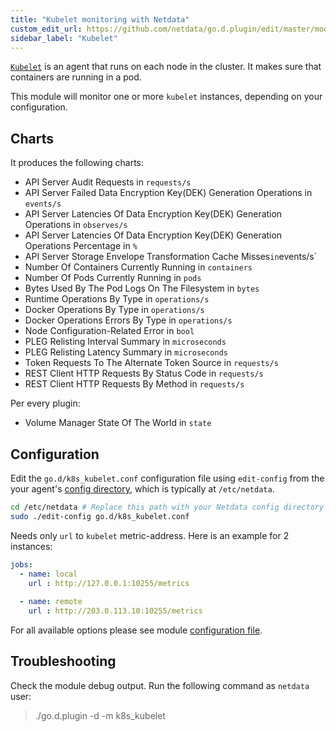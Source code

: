 ```yaml
---
title: "Kubelet monitoring with Netdata"
custom_edit_url: https://github.com/netdata/go.d.plugin/edit/master/modules/k8s_kubelet/README.md
sidebar_label: "Kubelet"
---
```




[`Kubelet`](https://kubernetes.io/docs/concepts/overview/components/#kubelet) is an agent that runs on each node in the cluster. It makes sure that containers are running in a pod.

This module will monitor one or more `kubelet` instances, depending on your configuration.

## Charts

It produces the following charts:

-   API Server Audit Requests in `requests/s`
-   API Server Failed Data Encryption Key(DEK) Generation Operations in `events/s`
-   API Server Latencies Of Data Encryption Key(DEK) Generation Operations in `observes/s`
-   API Server Latencies Of Data Encryption Key(DEK) Generation Operations Percentage in `%`
-   API Server Storage Envelope Transformation Cache Misses` in `events/s`
-   Number Of Containers Currently Running in `containers`
-   Number Of Pods Currently Running in `pods`
-   Bytes Used By The Pod Logs On The Filesystem in `bytes`
-   Runtime Operations By Type in `operations/s`
-   Docker Operations By Type in `operations/s`
-   Docker Operations Errors By Type in `operations/s`
-   Node Configuration-Related Error in `bool`
-   PLEG Relisting Interval Summary in `microseconds`
-   PLEG Relisting Latency Summary in `microseconds`
-   Token Requests To The Alternate Token Source in `requests/s`
-   REST Client HTTP Requests By Status Code in `requests/s`
-   REST Client HTTP Requests By Method in `requests/s`

Per every plugin:

-   Volume Manager State Of The World in `state`
 
## Configuration

Edit the `go.d/k8s_kubelet.conf` configuration file using `edit-config` from the your agent's [config
directory](/guides/step-by-step/docs/step-by-step/step-04#find-your-netdataconf-file), which is typically at `/etc/netdata`.

```bash
cd /etc/netdata # Replace this path with your Netdata config directory
sudo ./edit-config go.d/k8s_kubelet.conf
```

Needs only `url` to `kubelet` metric-address. Here is an example for 2 instances:

```yaml
jobs:
  - name: local
    url : http://127.0.0.1:10255/metrics
      
  - name: remote
    url : http://203.0.113.10:10255/metrics
```

For all available options please see module [configuration file](https://github.com/netdata/go.d.plugin/blob/master/config/go.d/k8s_kubelet.conf).

## Troubleshooting

Check the module debug output. Run the following command as `netdata` user:

> ./go.d.plugin -d -m k8s_kubelet
